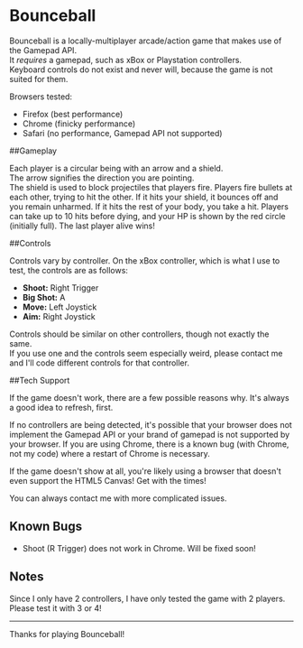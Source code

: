 Bounceball
==========

Bounceball is a locally-multiplayer arcade/action game that makes use of the Gamepad API.  
It _requires_ a gamepad, such as xBox or Playstation controllers.  
Keyboard controls do not exist and never will, because the game is not suited for them.

Browsers tested:
* Firefox (best performance)
* Chrome (finicky performance)
* Safari (no performance, Gamepad API not supported)

##Gameplay

Each player is a circular being with an arrow and a shield.  
The arrow signifies the direction you are pointing.  
The shield is used to block projectiles that players fire.
Players fire bullets at each other, trying to hit the other.  If it hits your shield, it bounces off and you remain unharmed.
If it hits the rest of your body, you take a hit.  Players can take up to 10 hits before dying, and your HP is shown by the red circle (initially full).  The last player alive wins!

##Controls

Controls vary by controller.  On the xBox controller, which is what I use to test, the controls are as follows:

* __Shoot:__ Right Trigger
* __Big Shot:__ A
* __Move:__ Left Joystick
* __Aim:__ Right Joystick

Controls should be similar on other controllers, though not exactly the same.  
If you use one and the controls seem especially weird, please contact me and I'll code different controls for that controller.

##Tech Support

If the game doesn't work, there are a few possible reasons why.  It's always a good idea to refresh, first.

If no controllers are being detected, it's possible that your browser does not implement the Gamepad API or your brand of gamepad is not supported by your browser.
If you are using Chrome, there is a known bug (with Chrome, not my code) where a restart of Chrome is necessary.

If the game doesn't show at all, you're likely using a browser that doesn't even support the HTML5 Canvas!  Get with the times!

You can always contact me with more complicated issues.

## Known Bugs

* Shoot (R Trigger) does not work in Chrome.  Will be fixed soon!
    
## Notes

Since I only have 2 controllers, I have only tested the game with 2 players.  Please test it with 3 or 4!


----


Thanks for playing Bounceball!